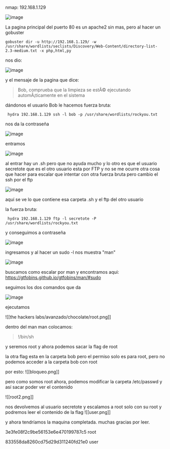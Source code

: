 nmap: 192.168.1.129

![image](https://github.com/user-attachments/assets/d17ebd57-216c-46bd-aece-555b03dab70c)

La pagina principal del puerto 80 es un apache2 sin mas, pero al hacer un gobuster

    gobuster dir -u http://192.168.1.129/ -w /usr/share/wordlists/seclists/Discovery/Web-Content/directory-list-2.3-medium.txt -x php,html,py 

nos dio: 

![image](https://github.com/user-attachments/assets/58916336-6df0-4c2c-8c17-b8557361e0d7)

y el mensaje de la pagina que dice:
>  Bob, comprueba que la limpieza se estÃ© ejecutando automÃ¡ticamente en el sistema

dándonos el usuario Bob
le hacemos fuerza bruta:

     hydra 192.168.1.129 ssh -l bob -p /usr/share/wordlists/rockyou.txt

nos da la contraseña

![image](https://github.com/user-attachments/assets/835ab1aa-09f6-4c86-bf5d-67a9c4b776b7)

entramos

![image](https://github.com/user-attachments/assets/952fd3d3-f5ec-4cdb-bcee-6c675408646e)

al entrar hay un .sh pero que no ayuda mucho y lo otro es que el usuario secretote que es el otro usuario esta por FTP y no se me ocurre otra cosa que hacer para escalar que intentar con otra fuerza bruta pero cambio el ssh por el ftp

![image](https://github.com/user-attachments/assets/70e08ee4-0b9c-4d17-b32f-269d796099be)


aquí se ve lo que contiene esa carpeta .sh y el ftp del otro usuario

la fuerza bruta: 

     hydra 192.168.1.129 ftp -l secretote -P /usr/share/wordlists/rockyou.txt

y conseguimos a contraseña

![image](https://github.com/user-attachments/assets/315398aa-6fb4-45cb-84f2-fe51abed3802)

ingresamos y al hacer un sudo -l nos muestra "man"

![image](https://github.com/user-attachments/assets/ec892b4c-1c16-463a-8ec9-3ff028905651)

buscamos como escalar por man y encontramos aqui: https://gtfobins.github.io/gtfobins/man/#sudo

seguimos los dos comandos que da

![image](https://github.com/user-attachments/assets/d9d1f758-6177-475b-b083-884af3fae0d6)

ejecutamos 

![[the hackers labs/avanzado/chocolate/root.png]]

dentro del man man colocamos: 
> !/bin/sh

y seremos root y ahora podemos sacar la flag de root

la otra flag esta en la carpeta bob pero el permiso solo es para root, pero no podemos acceder a la carpeta bob con root

por esto: 
![[bloqueo.png]]

pero como somos root ahora, podemos modificar la carpeta /etc/passwd y así sacar poder ver el contenido

![[root2.png]]

nos devolvemos al usuario secretote y escalamos a root solo con su root
y podremos leer el contenido de la flag
![[user.png]]

y ahora tendríamos la maquina completada. muchas gracias por leer. 

3e3fe08f2c9be56153e6e470199787c5 root

833558da8260cd75d29d311240fd21e0 user 
